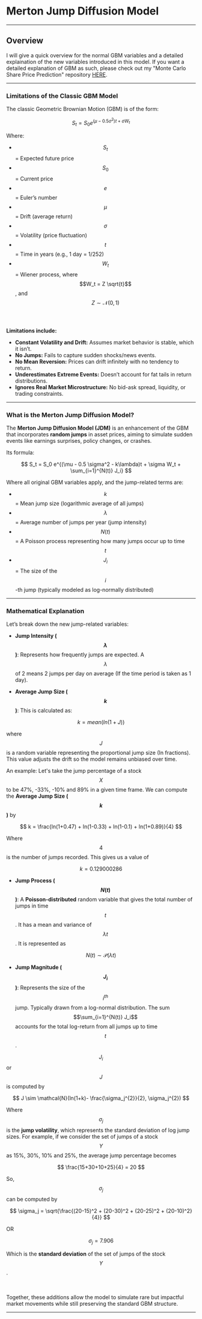 # Merton Jump Diffusion Model

---

## Overview

I will give a quick overview for the normal GBM variables and a detailed explaination of the new variables introduced in this model. If you want a detailed explanation of GBM as such, please check out my "Monte Carlo Share Price Prediction" repository [HERE](https://github.com/nitintonypaul/monte-carlo-spp).

---

### Limitations of the Classic GBM Model

The classic Geometric Brownian Motion (GBM) is of the form:

$$
S_t = S_0 e^{(\mu - 0.5 \sigma^2)t + \sigma W_t}
$$

Where:

- $$S_t$$ = Expected future price  
- $$S_0$$ = Current price  
- $$e$$ = Euler’s number  
- $$\mu$$ = Drift (average return)  
- $$\sigma$$ = Volatility (price fluctuation)  
- $$t$$ = Time in years (e.g., 1 day = 1/252)  
- $$W_t$$ = Wiener process, where $$W_t = Z \sqrt{t}$$, and $$Z \sim \mathcal{N}(0, 1)$$<br><br>

**Limitations include:**

- **Constant Volatility and Drift:** Assumes market behavior is stable, which it isn’t.
- **No Jumps:** Fails to capture sudden shocks/news events.
- **No Mean Reversion:** Prices can drift infinitely with no tendency to return.
- **Underestimates Extreme Events:** Doesn’t account for fat tails in return distributions.
- **Ignores Real Market Microstructure:** No bid-ask spread, liquidity, or trading constraints.

---

### What is the Merton Jump Diffusion Model?

The **Merton Jump Diffusion Model (JDM)** is an enhancement of the GBM that incorporates **random jumps** in asset prices, aiming to simulate sudden events like earnings surprises, policy changes, or crashes.

Its formula:

$$
S_t = S_0 e^{(\mu - 0.5 \sigma^2 - k\lambda)t + \sigma W_t + \sum_{i=1}^{N(t)} J_i}
$$

Where all original GBM variables apply, and the jump-related terms are:

- $$k$$ = Mean jump size (logarithmic average of all jumps)
- $$\lambda$$ = Average number of jumps per year (jump intensity)
- $$N(t)$$ = A Poisson process representing how many jumps occur up to time $$t$$
- $$J_i$$ = The size of the $$i$$-th jump (typically modeled as log-normally distributed)

---

### Mathematical Explanation

Let’s break down the new jump-related variables:

- **Jump Intensity ($$\lambda$$)**: Represents how frequently jumps are expected. A $$\lambda$$ of 2 means 2 jumps per day on average (If the time period is taken as 1 day).

- **Average Jump Size ($$k$$)**: This is calculated as:

$$
k = mean(ln(1 + J))
$$

  where $$J$$ is a random variable representing the proportional jump size (In fractions). This value adjusts the drift so the model remains unbiased over time.

  An example: Let's take the jump percentage of a stock $$X$$ to be 47%, -33%, -10% and 89% in a given time frame. We can compute the **Average Jump Size ($$k$$)** by

$$
k = \frac{ln(1+0.47) + ln(1-0.33) + ln(1-0.1) + ln(1+0.89)}{4}
$$

  Where $$4$$ is the number of jumps recorded. This gives us a value of 

$$
k = 0.129000286
$$

- **Jump Process ($$N(t)$$)**: A **Poisson-distributed** random variable that gives the total number of jumps in time $$t$$. It has a mean  and variance of $$\lambda t$$. It is represented as

$$
N(t) \sim \mathcal{P}(\lambda t)
$$

- **Jump Magnitude ($$J_i$$)**: Represents the size of the $$i^{th}$$ jump. Typically drawn from a log-normal distribution. The sum $$\sum_{i=1}^{N(t)} J_i$$ accounts for the total log-return from all jumps up to time $$t$$.

$$J_i$$ or $$J$$ is computed by

$$
J \sim \mathcal{N}(ln(1+k)- \frac{\sigma_j^{2}}{2}, \sigma_j^{2})
$$

Where $$\sigma_j$$ is the **jump volatility**, which represents the standard deviation of log jump sizes. For example, if we consider the set of jumps of a stock $$Y$$ as 15%, 30%, 10% and 25%, the average jump percentage becomes

$$
\frac{15+30+10+25}{4} = 20
$$

So, $$\sigma_j$$ can be computed by

$$
\sigma_j = \sqrt{\frac{(20-15)^2 + (20-30)^2 + (20-25)^2 + (20-10)^2}{4}}
$$

OR

$$
\sigma_j = 7.906
$$

Which is the **standard deviation** of the set of jumps of the stock $$Y$$.<br><br><br>

Together, these additions allow the model to simulate rare but impactful market movements while still preserving the standard GBM structure.

---



